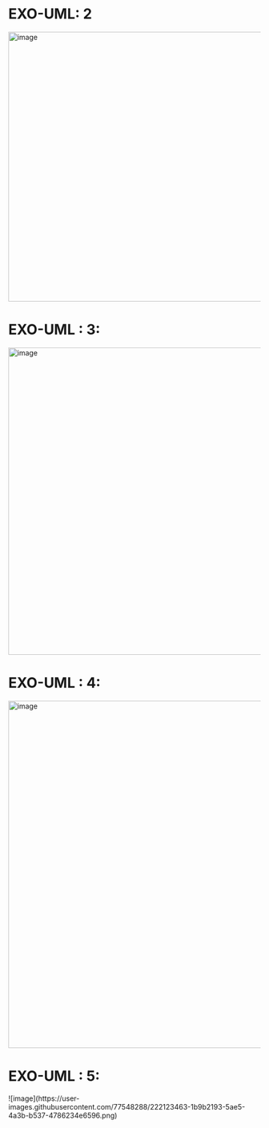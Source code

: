 # EXO-UML: 2
<img width="539" alt="image" src="https://user-images.githubusercontent.com/77548288/211401804-5dd078a1-c346-4cc1-aa9b-582d4c4f3efe.png">

<h1>EXO-UML : 3:</h1>


<img width="614" alt="image" src="https://user-images.githubusercontent.com/77548288/211402233-5ba14521-517d-451e-aba4-90551abe7d8d.png">


<h1>EXO-UML : 4:</h1>
<img width="694" alt="image" src="https://user-images.githubusercontent.com/77548288/221995885-1bee34bb-30e5-400b-b56d-de965d622adf.png">

<h1>EXO-UML : 5:</h1>
![image](https://user-images.githubusercontent.com/77548288/222123463-1b9b2193-5ae5-4a3b-b537-4786234e6596.png)
